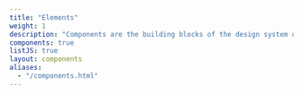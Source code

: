```yaml
---
title: "Elements"
weight: 1
description: "Components are the building blocks of the design system designed with users in mind."
components: true
listJS: true
layout: components
aliases:
  - "/components.html"
---
```

